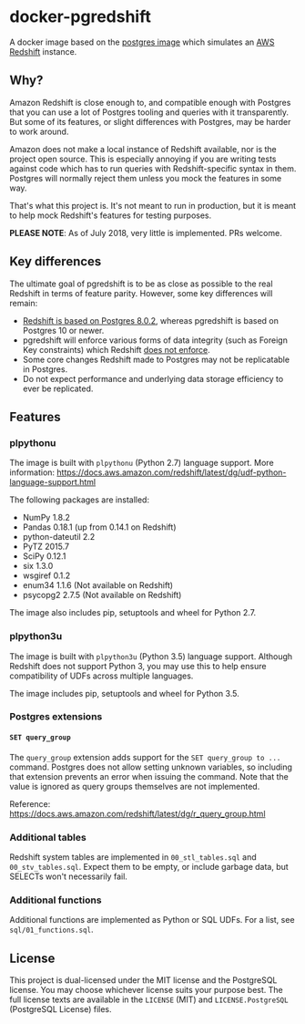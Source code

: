 # docker-pgredshift

A docker image based on the [postgres image](https://hub.docker.com/_/postgres/)
which simulates an [AWS Redshift](https://aws.amazon.com/redshift/) instance.


## Why?

Amazon Redshift is close enough to, and compatible enough with Postgres that you
can use a lot of Postgres tooling and queries with it transparently. But some of
its features, or slight differences with Postgres, may be harder to work around.

Amazon does not make a local instance of Redshift available, nor is the project
open source. This is especially annoying if you are writing tests against code
which has to run queries with Redshift-specific syntax in them. Postgres will
normally reject them unless you mock the features in some way.

That's what this project is. It's not meant to run in production, but it is meant
to help mock Redshift's features for testing purposes.

**PLEASE NOTE**: As of July 2018, very little is implemented. PRs welcome.


## Key differences

The ultimate goal of pgredshift is to be as close as possible to the real Redshift
in terms of feature parity. However, some key differences will remain:

- [Redshift is based on Postgres 8.0.2](https://docs.aws.amazon.com/redshift/latest/dg/c_redshift-and-postgres-sql.html),
  whereas pgredshift is based on Postgres 10 or newer.
- pgredshift will enforce various forms of data integrity (such as Foreign Key
  constraints) which Redshift [does not enforce](https://docs.aws.amazon.com/redshift/latest/dg/c_best-practices-defining-constraints.html).
- Some core changes Redshift made to Postgres may not be replicatable in Postgres.
- Do not expect performance and underlying data storage efficiency to ever be replicated.


## Features

### plpythonu

The image is built with `plpythonu` (Python 2.7) language support.
More information:
<https://docs.aws.amazon.com/redshift/latest/dg/udf-python-language-support.html>

The following packages are installed:

- NumPy 1.8.2
- Pandas 0.18.1 (up from 0.14.1 on Redshift)
- python-dateutil 2.2
- PyTZ 2015.7
- SciPy 0.12.1
- six 1.3.0
- wsgiref 0.1.2
- enum34 1.1.6 (Not available on Redshift)
- psycopg2 2.7.5 (Not available on Redshift)

The image also includes pip, setuptools and wheel for Python 2.7.

### plpython3u

The image is built with `plpython3u` (Python 3.5) language support.
Although Redshift does not support Python 3, you may use this to help ensure
compatibility of UDFs across multiple languages.

The image includes pip, setuptools and wheel for Python 3.5.


### Postgres extensions

#### `SET query_group`

The `query_group` extension adds support for the `SET query_group to ...` command.
Postgres does not allow setting unknown variables, so including that extension
prevents an error when issuing the command.
Note that the value is ignored as query groups themselves are not implemented.

Reference: <https://docs.aws.amazon.com/redshift/latest/dg/r_query_group.html>


### Additional tables

Redshift system tables are implemented in `00_stl_tables.sql` and `00_stv_tables.sql`.
Expect them to be empty, or include garbage data, but SELECTs won't necessarily fail.


### Additional functions

Additional functions are implemented as Python or SQL UDFs.
For a list, see `sql/01_functions.sql`.


## License

This project is dual-licensed under the MIT license and the PostgreSQL license.
You may choose whichever license suits your purpose best.
The full license texts are available in the `LICENSE` (MIT) and `LICENSE.PostgreSQL`
(PostgreSQL License) files.
